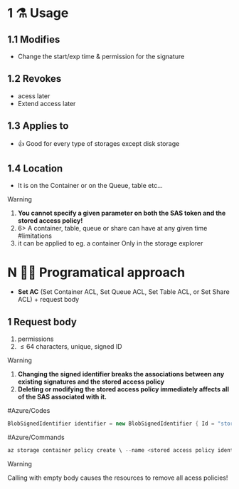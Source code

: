# 1 ⚗ Usage
## 1.1 Modifies
- Change the start/exp time & permission for the signature

## 1.2 Revokes
- acess later
- Extend access later

## 1.3 Applies to
- 👍 Good for every type of storages except disk storage

## 1.4 Location
- It is on the Container or on the Queue, table etc...

> [!WARNING]
> 1. **You cannot specify a given parameter on both the SAS token and the stored access policy!**
> 2. 6> A container, table, queue or share can have at any given time #limitations 
> 3. it can be applied to eg. a container Only in the storage explorer



# N 👩‍💻 Programatical approach
- **Set AC** (Set Container ACL, Set Queue ACL, Set Table ACL, or Set Share ACL) + request body

## 1 Request body
1. permissions
2. $\leq64$ characters, unique, signed ID

> [!WARNING]
> 1. **Changing the signed identifier breaks the associations between any existing signatures and the stored access policy**
> 2. **Deleting or modifying the stored access policy immediately affects all of the SAS associated with it.**



#Azure/Codes
```csharp
BlobSignedIdentifier identifier = new BlobSignedIdentifier { Id = "stored access policy identifier", AccessPolicy = new BlobAccessPolicy { ExpiresOn = DateTimeOffset.UtcNow.AddHours(1), Permissions = "rw" } }; blobContainer.SetAccessPolicy(permissions: new BlobSignedIdentifier[] { identifier });
```
#Azure/Commands
```powershell
az storage container policy create \ --name <stored access policy identifier> \ --container-name <container name> \ --start <start time UTC datetime> \ --expiry <expiry time UTC datetime> \ --permissions <(a)dd, (c)reate, (d)elete, (l)ist, (r)ead, or (w)rite> \ --account-key <storage account key> \ --account-name <storage account name> \
```

> [!WARNING]
> Calling with empty body causes the resources to remove all acess policies!

